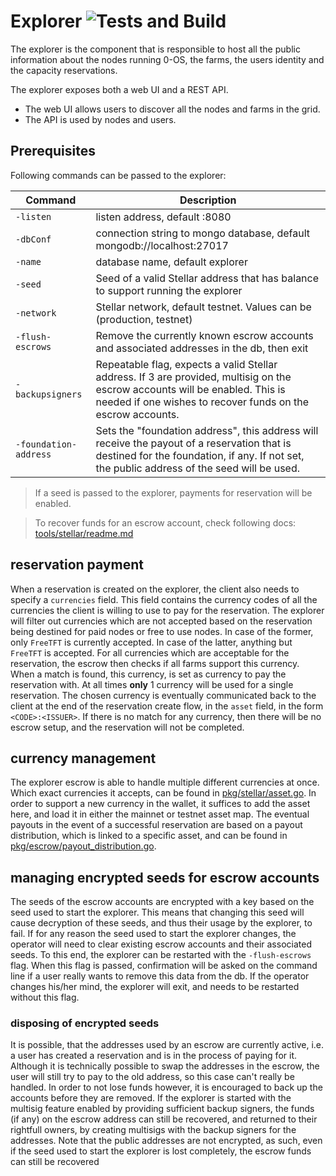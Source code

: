 # Explorer ![Tests and Build](https://github.com/threefoldtech/tfexplorer/workflows/Tests%20and%20Build/badge.svg)

The explorer is the component that is responsible to host all the public information about the nodes running 0-OS, the farms, the users identity and the capacity reservations.

The explorer exposes both a web UI and a REST API.

- The web UI allows users to discover all the nodes and farms in the grid.
- The API is used by nodes and users.

## Prerequisites

Following commands can be passed to the explorer:

| Command | Description
| --- | --- 
| `-listen` | listen address, default :8080
| `-dbConf` | connection string to mongo database, default mongodb://localhost:27017
| `-name` | database name, default explorer
| `-seed` | Seed of a valid Stellar address that has balance to support running the explorer
| `-network` | Stellar network, default testnet. Values can be (production, testnet)
| `-flush-escrows` | Remove the currently known escrow accounts and associated addresses in the db, then exit
| `-backupsigners` | Repeatable flag, expects a valid Stellar address. If 3 are provided, multisig on the escrow accounts will be enabled. This is needed if one wishes to recover funds on the escrow accounts.
| `-foundation-address` | Sets the "foundation address", this address will receive the payout of a reservation that is destined for the foundation, if any. If not set, the public address of the seed will be used.

> If a seed is passed to the explorer, payments for reservation will be enabled.

> To recover funds for an escrow account, check following docs: [tools/stellar/readme.md](tools/stellar/readme.md)

## reservation payment

When a reservation is created on the explorer, the client also needs to specify
a `currencies` field. This field contains the currency codes of all the currencies
the client is willing to use to pay for the reservation. The explorer will filter
out currencies which are not accepted based on the reservation being destined for
paid nodes or free to use nodes. In case of the former, only `FreeTFT` is currently
accepted. In case of the latter, anything but `FreeTFT` is accepted. For all currencies
which are acceptable for the reservation, the escrow then checks if all farms support
this currency. When a match is found, this currency, is set as currency to pay
the reservation with. At all times **only** 1 currency will be used for a single reservation.
The chosen currency is eventually communicated back to the client at the end of the
reservation create flow, in the `asset` field, in the form `<CODE>:<ISSUER>`. If there is no match for any
currency, then there will be no escrow setup, and the reservation will not be completed.

## currency management

The explorer escrow is able to handle multiple different currencies at once. Which exact
currencies it accepts, can be found in [pkg/stellar/asset.go](pkg/stellar/asset.go).
In order to support a new currency in the wallet, it suffices to add the asset here,
and load it in either the mainnet or testnet asset map. The eventual payouts in
the event of a successful reservation are based on a payout distribution, which
is linked to a specific asset, and can be found in [pkg/escrow/payout_distribution.go](pkg/escrow/payout_distribution.go).

## managing encrypted seeds for escrow accounts

The seeds of the escrow accounts are encrypted with a key based on the seed used
to start the explorer. This means that changing this seed will cause decryption
of these seeds, and thus their usage by the explorer, to fail. If for any reason
the seed used to start the explorer changes, the operator will need to clear existing
escrow accounts and their associated seeds. To this end, the explorer can be restarted
with the `-flush-escrows` flag. When this flag is passed, confirmation will be asked
on the command line if a user really wants to remove this data from the db. If the
operator changes his/her mind, the explorer will exit, and needs to be restarted
without this flag.

### disposing of encrypted seeds

It is possible, that the addresses used by an escrow are currently active, i.e.
a user has created a reservation and is in the process of paying for it. Although
it is technically possible to swap the addresses in the escrow, the user will still
try to pay to the old address, so this case can't really be handled. In order to not
lose funds however, it is encouraged to back up the accounts before they are removed.
If the explorer is started with the multisig feature enabled by providing sufficient
backup signers, the funds (if any) on the escrow address can still be recovered, and
returned to their rightfull owners, by creating multisigs with the backup signers
for the addresses. Note that the public addresses are not encrypted, as such, even
if the seed used to start the explorer is lost completely, the escrow funds can still
be recovered
